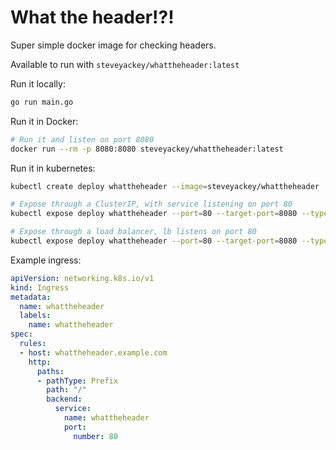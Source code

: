 # What the header!?!

Super simple docker image for checking headers.

Available to run with `steveyackey/whattheheader:latest`

Run it locally:
```bash
go run main.go
```

Run it in Docker:
```bash
# Run it and listen on port 8080
docker run --rm -p 8080:8080 steveyackey/whattheheader:latest
```

Run it in kubernetes:
```bash
kubectl create deploy whattheheader --image=steveyackey/whattheheader  

# Expose through a ClusterIP, with service listening on port 80
kubectl expose deploy whattheheader --port=80 --target-port=8080 --type=ClusterIP

# Expose through a load balancer, lb listens on port 80
kubectl expose deploy whattheheader --port=80 --target-port=8080 --type=LoadBalancer
```

Example ingress:
```yaml
apiVersion: networking.k8s.io/v1
kind: Ingress
metadata:
  name: whattheheader
  labels:
    name: whattheheader
spec:
  rules:
  - host: whattheheader.example.com
    http:
      paths:
      - pathType: Prefix
        path: "/"
        backend:
          service:
            name: whattheheader
            port: 
              number: 80
```
